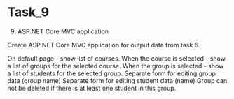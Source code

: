 # Task_9

9. ASP.NET Core MVC application

Create ASP.NET Core MVC application for output data from task 6.

On default page - show list of courses. When the course is selected - show a list of groups for the selected course. When the group is selected - show a list of students for the selected group.
Separate form for editing group data (group name)
Separate form for editing student data (name)
Group can not be deleted if there is at least one student in this group.

